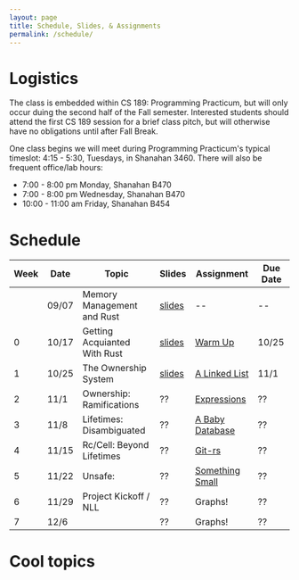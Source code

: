 ```yaml
---
layout: page
title: Schedule, Slides, & Assignments
permalink: /schedule/
---
```


# Logistics

The class is embedded within CS 189: Programming Practicum, but will only occur
duing the second half of the Fall semester. Interested students should attend
the first CS 189 session for a brief class pitch, but will otherwise have no
obligations until after Fall Break.

One class begins we will meet during Programming Practicum's typical timeslot:
4:15 - 5:30, Tuesdays, in Shanahan 3460. There will also be frequent office/lab
hours:

   * 7:00 - 8:00 pm Monday, Shanahan B470
   * 7:00 - 8:00 pm Wednesday, Shanahan B470
   * 10:00 - 11:00 am Friday, Shanahan B454

# Schedule

Week |  Date  | Topic                          | Slides       | Assignment             | Due Date |
-----|--------|--------------------------------|--------------|------------------------|----------|
     | 09/07  | Memory Management and Rust     | [slides][sz] | --                     | --       |
0    | 10/17  | Getting Acquianted With Rust   | [slides][s0] | [Warm Up][hw0]         | 10/25    |
1    | 10/25  | The Ownership System           | [slides][s1] | [A Linked List][hw1]   | 11/1     |
2    | 11/1   | Ownership: Ramifications       | ??           | [Expressions][hw2]     | ??       |
3    | 11/8   | Lifetimes: Disambiguated       | ??           | [A Baby Database][hw3] | ??       |
4    | 11/15  | Rc/Cell: Beyond Lifetimes      | ??           | [Git-rs][hw4]          | ??       |
5    | 11/22  | Unsafe:                        | ??           | [Something Small][hw5] | ??       |
6    | 11/29  | Project Kickoff / NLL          | ??           | Graphs!                | ??       |
7    | 12/6   |                                | ??           | Graphs!                | ??       |

# Cool topics

[sz]: http://slides.com/alexozdemir/memory-safety-and-rust
[s0]: /slides/00/
[s1]: /slides/01/
[hw0]: /assignments/wk0/
[hw1]: /assignments/wk1/
[hw2]: /assignments/wk2/
[hw3]: /assignments/wk3/
[hw4]: /assignments/wk4/
[hw5]: https://www.youtube.com/watch?v=dQw4w9WgXcQ

[troll]: https://www.youtube.com/watch?v=dQw4w9WgXcQ

